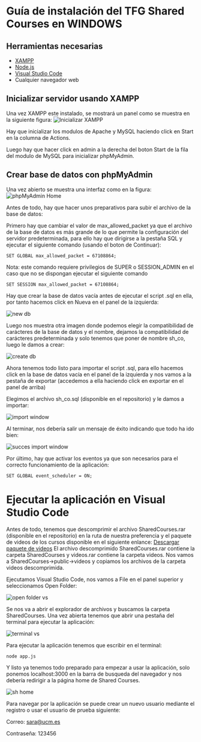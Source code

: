 # Guía de instalación del TFG Shared Courses en WINDOWS
## Herramientas necesarias
- [XAMPP](https://www.apachefriends.org/es/index.html)
- [Node.js](https://nodejs.org/es)
- [Visual Studio Code](https://code.visualstudio.com/)
- Cualquier navegador web

## Inicializar servidor usando XAMPP
Una vez XAMPP este instalado, se mostrará un panel como se muestra en la siguiente figura:
![Inicializar XAMPP](images/xampp_start.PNG)

Hay que inicializar los modulos de Apache y MySQL haciendo click en Start en la columna de Actions.

Luego hay que hacer click en admin a la derecha del boton Start de la fila del modulo de MySQL para inicializar phpMyAdmin.

## Crear base de datos con phpMyAdmin
Una vez abierto se muestra una interfaz como en la figura:
![phpMyAdmin Home](images/phpmyadmin_home.png)

Antes de todo, hay que hacer unos preparativos para subir el archivo de la base de datos:

Primero hay que cambiar el valor de max_allowed_packet ya que el archivo de la base de datos es más grande de lo que permite la configuración del servidor predeterminada, para ello hay que dirigirse a la pestaña SQL y ejecutar el siguiente comando (usando el boton de Continuar):

`SET GLOBAL max_allowed_packet = 67108864;`

Nota: este comando requiere privilegios de SUPER o SESSION_ADMIN en el caso que no se dispongan ejecutar el siguiente comando

`SET SESSION max_allowed_packet = 67108864;`

Hay que crear la base de datos vacía antes de ejecutar el script .sql en ella, por tanto hacemos click en Nueva en el panel de la izquierda:

![new db](images/new_schema.png)

Luego nos muestra otra imagen donde podemos elegir la compatibilidad de carácteres de la base de datos y el nombre, dejamos la compatibilidad de carácteres predeterminada y solo tenemos que poner de nombre sh_co, luego le damos a crear:

![create db](images/create_schema.png)

Ahora tenemos todo listo para importar el script .sql, para ello hacemos click en la base de datos vacía en el panel de la izquierda y nos vamos a la pestaña de exportar (accedemos a ella haciendo click en exportar en el panel de arriba)

Elegimos el archivo sh_co.sql (disponible en el repositorio) y le damos a importar:

![import window](images/import.png)

Al terminar, nos debería salir un mensaje de éxito indicando que todo ha ido bien:

![succes import window](images/success_import.png)

Por último, hay que activar los eventos ya que son necesarios para el correcto funcionamiento de la aplicación:

`SET GLOBAL event_scheduler = ON;`

# Ejecutar la aplicación en Visual Studio Code
Antes de todo, tenemos que descomprimir el archivo SharedCourses.rar (disponible en el repositorio) en la ruta de nuestra preferencia y el paquete de videos de los cursos disponible en el siguiente enlance:
[Descargar paquete de videos](https://drive.google.com/drive/folders/1SC_jgFkBqCy-ftMCoPK9tOlY6TVPv7xB?usp=sharing)
El archivo descomprimido SharedCourses.rar contiene la carpeta SharedCourses y videos.rar contiene la carpeta videos.
Nos vamos a SharedCourses->public->videos y copiamos los archivos de la carpeta videos descomprimida.

Ejecutamos Visual Studio Code, nos vamos a File en el panel superior y seleccionamos Open Folder:

![open folder vs](images/visual_open.png)

Se nos va a abrir el explorador de archivos y buscamos la carpeta SharedCourses. Una vez abierta tenemos que abrir una pestaña del terminal para ejecutar la aplicación:

![terminal vs](images/terminal.png)

Para ejecutar la aplicación tenemos que escribir en el terminal:

`node app.js`

Y listo ya tenemos todo preparado para empezar a usar la aplicación, solo ponemos localhost:3000 en la barra de busqueda del navegador y nos debería redirigir a la página home de Shared Courses.

![sh home](images/sh_home.PNG)

Para navegar por la aplicación se puede crear un nuevo usuario mediante el registro o usar el usuario de prueba siguiente:

Correo: sara@ucm.es

Contraseña: 123456
